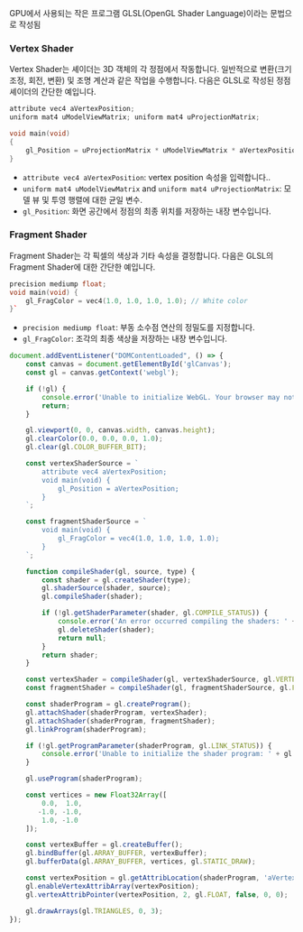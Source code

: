 GPU에서 사용되는 작은 프로그램
GLSL(OpenGL Shader Language)이라는 문법으로 작성됨
### Vertex Shader

Vertex Shader는 셰이더는 3D 객체의 각 정점에서 작동합니다. 
일반적으로 변환(크기 조정, 회전, 변환) 및 조명 계산과 같은 작업을 수행합니다. 
다음은 GLSL로 작성된 정점 셰이더의 간단한 예입니다.

``` cpp
attribute vec4 aVertexPosition;  
uniform mat4 uModelViewMatrix; uniform mat4 uProjectionMatrix;  

void main(void) 
{     
	gl_Position = uProjectionMatrix * uModelViewMatrix * aVertexPosition; 
}
```


- `attribute vec4 aVertexPosition`:  vertex position 속성을 입력합니다..
- `uniform mat4 uModelViewMatrix` and `uniform mat4 uProjectionMatrix`: 모델 뷰 및 투영 행렬에 대한 균일 변수.
- `gl_Position`: 화면 공간에서 정점의 최종 위치를 저장하는 내장 변수입니다.

### Fragment Shader

Fragment Shader는 각 픽셀의 색상과 기타 속성을 결정합니다. 
다음은 GLSL의 Fragment Shader에 대한 간단한 예입니다.

```cpp
precision mediump float;  
void main(void) {     
	gl_FragColor = vec4(1.0, 1.0, 1.0, 1.0); // White color 
}`
```

- `precision mediump float`: 부동 소수점 연산의 정밀도를 지정합니다.
- `gl_FragColor`: 조각의 최종 색상을 저장하는 내장 변수입니다.


```js
document.addEventListener("DOMContentLoaded", () => {
    const canvas = document.getElementById('glCanvas');
    const gl = canvas.getContext('webgl');

    if (!gl) {
        console.error('Unable to initialize WebGL. Your browser may not support it.');
        return;
    }

    gl.viewport(0, 0, canvas.width, canvas.height);
    gl.clearColor(0.0, 0.0, 0.0, 1.0);
    gl.clear(gl.COLOR_BUFFER_BIT);

    const vertexShaderSource = `
        attribute vec4 aVertexPosition;
        void main(void) {
            gl_Position = aVertexPosition;
        }
    `;

    const fragmentShaderSource = `
        void main(void) {
            gl_FragColor = vec4(1.0, 1.0, 1.0, 1.0);
        }
    `;

    function compileShader(gl, source, type) {
        const shader = gl.createShader(type);
        gl.shaderSource(shader, source);
        gl.compileShader(shader);

        if (!gl.getShaderParameter(shader, gl.COMPILE_STATUS)) {
            console.error('An error occurred compiling the shaders: ' + gl.getShaderInfoLog(shader));
            gl.deleteShader(shader);
            return null;
        }
        return shader;
    }

    const vertexShader = compileShader(gl, vertexShaderSource, gl.VERTEX_SHADER);
    const fragmentShader = compileShader(gl, fragmentShaderSource, gl.FRAGMENT_SHADER);

    const shaderProgram = gl.createProgram();
    gl.attachShader(shaderProgram, vertexShader);
    gl.attachShader(shaderProgram, fragmentShader);
    gl.linkProgram(shaderProgram);

    if (!gl.getProgramParameter(shaderProgram, gl.LINK_STATUS)) {
        console.error('Unable to initialize the shader program: ' + gl.getProgramInfoLog(shaderProgram));
    }

    gl.useProgram(shaderProgram);

    const vertices = new Float32Array([
        0.0,  1.0,
       -1.0, -1.0,
        1.0, -1.0
    ]);

    const vertexBuffer = gl.createBuffer();
    gl.bindBuffer(gl.ARRAY_BUFFER, vertexBuffer);
    gl.bufferData(gl.ARRAY_BUFFER, vertices, gl.STATIC_DRAW);

    const vertexPosition = gl.getAttribLocation(shaderProgram, 'aVertexPosition');
    gl.enableVertexAttribArray(vertexPosition);
    gl.vertexAttribPointer(vertexPosition, 2, gl.FLOAT, false, 0, 0);

    gl.drawArrays(gl.TRIANGLES, 0, 3);
});

```